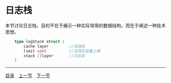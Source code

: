 # 日志栈
本节讨论日志栈，目的不在于展示一种实际常用的数据结构，而在于阐述一种技术思想。
```go
	type logStack struct {
		cache layer			//活跃区
		limit uint			//活跃区容量上限
		stack []layer		//日志区
	}
```

---
[目录](../index.md)　[上一节](03-B.md)　[下一节](03.md)
